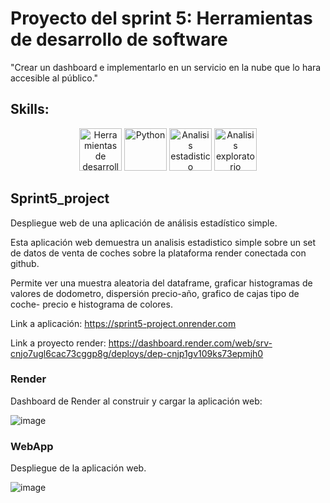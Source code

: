 # Proyecto del sprint 5: Herramientas de desarrollo de software
"Crear un dashboard e implementarlo en un servicio en la nube que lo hara accesible al público."

## Skills:

<div align='center'>
<img width="68" alt="Herramientas de desarrollo de software" src="https://github.com/user-attachments/assets/406c04eb-ba94-467b-8959-5b37f3ad7d6f">
<img width="68" alt="Python" src="https://github.com/user-attachments/assets/fb6bdf3f-ac55-4e28-92ab-156e004b704b">
<img width="68" alt="Analisis estadistico" src="https://github.com/user-attachments/assets/751e05ea-ee0f-4b0b-b77b-50b943cdc26a">
<img width="68" alt="Analisis exploratorio" src="https://github.com/user-attachments/assets/95aa7f02-0a98-4a8d-bb94-c97dc609f595">
</div>




## Sprint5_project
Despliegue web de una aplicación de análisis estadístico simple.

Esta aplicación web demuestra un analisis estadistico simple sobre un set de datos de venta de coches sobre la plataforma render conectada con github.

Permite ver una muestra aleatoria del dataframe, graficar histogramas de valores de dodometro, dispersión precio-año, grafico de cajas tipo de coche- precio e histograma de colores.


Link a aplicación: https://sprint5-project.onrender.com

Link a proyecto render: https://dashboard.render.com/web/srv-cnjo7ugl6cac73cggp8g/deploys/dep-cnjp1gv109ks73epmjh0

### Render
Dashboard de Render al construir y cargar la aplicación web:

![image](https://github.com/user-attachments/assets/9e8c193a-3bd3-4d86-b13e-fd8014b2a2cb)

### WebApp
Despliegue de la aplicación web.

![image](https://github.com/user-attachments/assets/2c08c7c1-ea63-455c-8488-161eef81fe25)

